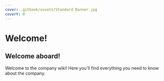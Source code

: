 ```yaml
---
cover: .gitbook/assets/Standard Banner.jpg
coverY: 0
---
```


# Welcome!

## Welcome aboard!

Welcome to the company wiki! Here you'll find everything you need to know about the company.
